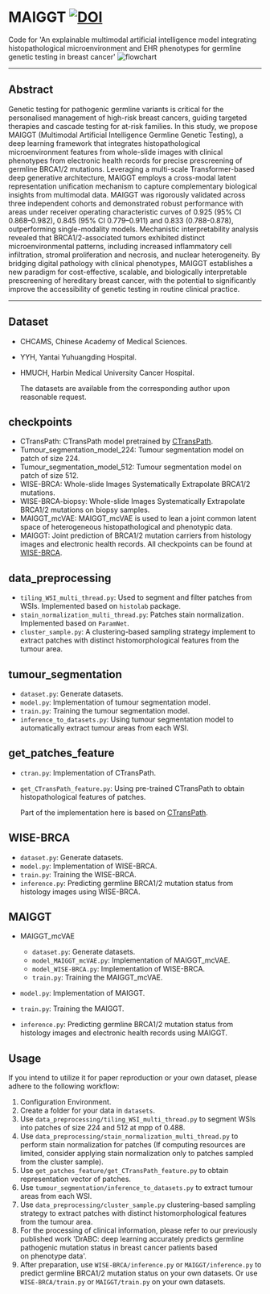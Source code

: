 # MAIGGT [![DOI](https://zenodo.org/badge/850167237.svg)](https://doi.org/10.5281/zenodo.14058685)
Code for 'An explainable multimodal artificial intelligence model integrating histopathological microenvironment and EHR phenotypes for germline genetic testing in breast cancer'
![flowchart](https://github.com/ZhoulabCPH/WISE-BRCA/blob/master/checkpoints/schematic.png)
****
## Abstract
Genetic testing for pathogenic germline variants is critical for the personalised management of high-risk breast cancers, guiding targeted therapies and cascade testing for at-risk families. In this study, we propose MAIGGT (Multimodal Artificial Intelligence Germline Genetic Testing), a deep learning framework that integrates  histopathological microenvironment features from whole-slide images with clinical phenotypes from electronic health records for precise prescreening of germline BRCA1/2 mutations. Leveraging a multi-scale Transformer-based deep generative architecture, MAIGGT employs a cross-modal latent representation unification mechanism to capture complementary biological insights from multimodal data. MAIGGT was rigorously validated across three independent cohorts and demonstrated robust performance with areas under receiver operating characteristic curves of 0.925 (95% CI 0.868–0.982), 0.845 (95% CI 0.779–0.911) and 0.833 (0.788-0.878), outperforming single-modality models. Mechanistic interpretability analysis revealed that BRCA1/2-associated tumors exhibited distinct microenvironmental patterns, including increased inflammatory cell infiltration, stromal proliferation and necrosis, and nuclear heterogeneity. By bridging digital pathology with clinical phenotypes, MAIGGT establishes a new paradigm for cost-effective, scalable, and biologically interpretable prescreening of hereditary breast cancer, with the potential to significantly improve the accessibility of genetic testing in routine clinical practice.
****
## Dataset
- CHCAMS, Chinese Academy of Medical Sciences.
- YYH, Yantai Yuhuangding Hospital.
- HMUCH, Harbin Medical University Cancer Hospital.

  The datasets are available from the corresponding author upon reasonable request.

## checkpoints
- CTransPath: CTransPath model pretrained by [CTransPath](https://github.com/Xiyue-Wang/TransPath).
- Tumour_segmentation_model_224: Tumour segmentation model on patch of size 224.
- Tumour_segmentation_model_512: Tumour segmentation model on patch of size 512.
- WISE-BRCA: Whole-slide Images Systematically Extrapolate BRCA1/2 mutations.
- WISE-BRCA-biopsy: Whole-slide Images Systematically Extrapolate BRCA1/2 mutations on biopsy samples.
- MAIGGT_mcVAE: MAIGGT_mcVAE is used to lean a joint common latent space of heterogeneous histopathological and phenotypic data.
- MAIGGT: Joint prediction of BRCA1/2 mutation carriers from histology images and electronic health records.
All checkpoints can be found at [WISE-BRCA](https://drive.google.com/drive/folders/1g4M8utv8-lPsp0yvJKDFEXheYQ6gPEti?usp=sharing).
## data_preprocessing
- <code>tiling_WSI_multi_thread.py</code>: Used to segment and filter patches from WSIs. Implemented based on <code>histolab</code> package.
- <code>stain_normalization_multi_thread.py</code>: Patches stain normalization. Implemented based on <code>ParamNet</code>.
- <code>cluster_sample.py</code>: A clustering-based sampling strategy implement to extract patches with distinct histomorphological features from the tumour area.

## tumour_segmentation
- <code>dataset.py</code>: Generate datasets.
- <code>model.py</code>: Implementation of tumour segmentation model.
- <code>train.py</code>: Training the tumour segmentation model.
- <code>inference_to_datasets.py</code>: Using tumour segmentation model to automatically extract tumour areas from each WSI.

## get_patches_feature
- <code>ctran.py</code>: Implementation of CTransPath.
- <code>get_CTransPath_feature.py</code>: Using pre-trained CTransPath to obtain histopathological features of patches.
  
  Part of the implementation here is based on [CTransPath](https://github.com/Xiyue-Wang/TransPath).

## WISE-BRCA
- <code>dataset.py</code>: Generate datasets.
- <code>model.py</code>: Implementation of WISE-BRCA.
- <code>train.py</code>: Training the WISE-BRCA.
- <code>inference.py</code>: Predicting germline BRCA1/2 mutation status from histology images using WISE-BRCA.

## MAIGGT
- MAIGGT_mcVAE
  - <code>dataset.py</code>: Generate datasets.
  - <code>model_MAIGGT_mcVAE.py</code>: Implementation of MAIGGT_mcVAE.
  - <code>model_WISE-BRCA.py</code>: Implementation of WISE-BRCA.
  - <code>train.py</code>: Training the MAIGGT_mcVAE.

- <code>model.py</code>: Implementation of MAIGGT.
- <code>train.py</code>: Training the MAIGGT.
- <code>inference.py</code>: Predicting germline BRCA1/2 mutation status from histology images and electronic health records using MAIGGT.

## Usage
If you intend to utilize it for paper reproduction or your own dataset, please adhere to the following workflow:
  1) Configuration Environment.
  2) Create a folder for your data in <code>datasets</code>.
  3) Use <code>data_preprocessing/tiling_WSI_multi_thread.py</code> to segment WSIs into patches of size 224 and 512 at mpp of 0.488.
  4) Use <code>data_preprocessing/stain_normalization_multi_thread.py</code> to perform stain normalization for patches (If computing resources are limited, consider applying stain normalization only to patches sampled from the cluster sample).
  5) Use <code>get_patches_feature/get_CTransPath_feature.py</code> to obtain representation vector of patches.
  6) Use <code>tumour_segmentation/inference_to_datasets.py</code> to extract tumour areas from each WSI.
  7) Use <code>data_preprocessing/cluster_sample.py</code> clustering-based sampling strategy to extract patches with distinct histomorphological features from the tumour area.
  8) For the processing of clinical information, please refer to our previously published work 'DrABC: deep learning accurately predicts germline pathogenic mutation status in breast cancer patients based on phenotype data'.
  9) After preparation, use <code>WISE-BRCA/inference.py</code> or <code>MAIGGT/inference.py</code> to predict germline BRCA1/2 mutation status on your own datasets. Or use <code>WISE-BRCA/train.py</code> or <code>MAIGGT/train.py</code> on your own datasets.
  






  





  
